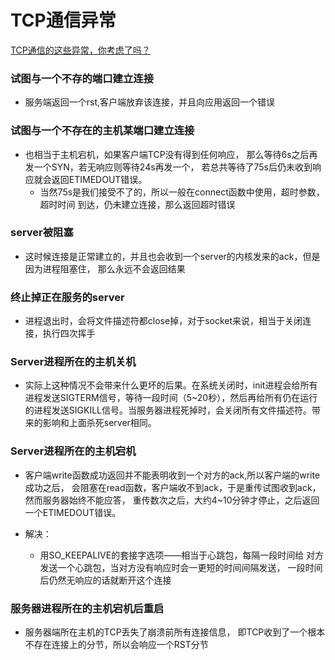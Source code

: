 TCP通信异常
=======
[TCP通信的这些异常，你考虑了吗？](https://www.jianshu.com/p/d759788ab83f)
<br>

### 试图与一个不存的端口建立连接
- 服务端返回一个rst,客户端放弃该连接，并且向应用返回一个错误
### 试图与一个不存在的主机某端口建立连接
- 也相当于主机宕机，如果客户端TCP没有得到任何响应，
  那么等待6s之后再发一个SYN，若无响应则等待24s再发一个，
  若总共等待了75s后仍未收到响应就会返回ETIMEDOUT错误。
    - 当然75s是我们接受不了的，所以一般在connect函数中使用，超时参数，超时时间
    到达，仍未建立连接，那么返回超时错误

### server被阻塞
- 这时候连接是正常建立的，并且也会收到一个server的内核发来的ack，但是因为进程阻塞住，
那么永远不会返回结果
  
### 终止掉正在服务的server
- 进程退出时，会将文件描述符都close掉，对于socket来说，相当于关闭连接，执行四次挥手

### Server进程所在的主机关机
- 实际上这种情况不会带来什么更坏的后果。在系统关闭时，init进程会给所有进程发送SIGTERM信号，等待一段时间（5~20秒），然后再给所有仍在运行的进程发送SIGKILL信号。当服务器进程死掉时，会关闭所有文件描述符。带来的影响和上面杀死server相同。


### Server进程所在的主机宕机
- 客户端write函数成功返回并不能表明收到一个对方的ack,所以客户端的write成功之后，
  会阻塞在read函数，客户端收不到ack，于是重传试图收到ack，然而服务器始终不能应答，
  重传数次之后，大约4~10分钟才停止，之后返回一个ETIMEDOUT错误。
  
- 解决：
    - 用SO_KEEPALIVE的套接字选项——相当于心跳包，每隔一段时间给
      对方发送一个心跳包，当对方没有响应时会一更短的时间间隔发送，
      一段时间后仍然无响应的话就断开这个连接
      
### 服务器进程所在的主机宕机后重启
- 服务器端所在主机的TCP丢失了崩溃前所有连接信息，
  即TCP收到了一个根本不存在连接上的分节，所以会响应一个RST分节





